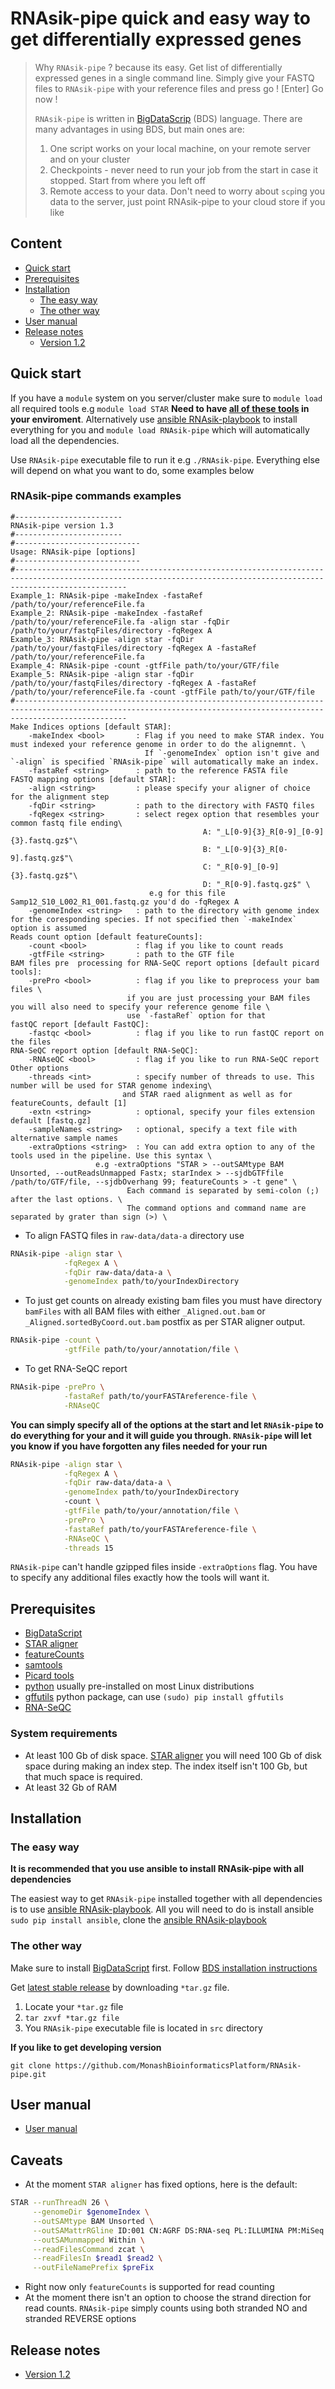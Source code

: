 # RNAsik-pipe quick and easy way to get differentially expressed genes

> Why `RNAsik-pipe` ? because its easy. Get list of differentially expressed genes in a single command line.
> Simply give your FASTQ files to `RNAsik-pipe` with your reference files and press go ! [Enter] Go now !
>
> `RNAsik-pipe` is written in [BigDataScrip](http://pcingola.github.io/BigDataScript/) (BDS) language.
> There are many advantages in using BDS, but main ones are:
>
>  1. One script works on your local machine, on your remote server and on your cluster
>  2. Checkpoints - never need to run your job from the start in case it stopped. Start from where you left off
>  3. Remote access to your data. Don't need to worry about `scp`ing you data to the server, just point RNAsik-pipe to your cloud store if you like

## Content

- [Quick start](#quick-start)
- [Prerequisites](#prerequisites)
- [Installation](#installation)
  - [The easy way](#the-easy-way)
  - [The other way](#the-other-way)
- [User manual](#user-manual)
- [Release notes](#release-notes)
  - [Version 1.2](#version-1.2)

## Quick start

If you have a `module` system on you server/cluster make sure to `module load` all required tools e.g `module load STAR`
**Need to have [all of these tools](#prerequisites) in your enviroment**. Alternatively use [ansible RNAsik-playbook](https://github.com/serine/sik_ansible) to install everything for you and `module load RNAsik-pipe` which will automatically load all the dependencies.

Use `RNAsik-pipe` executable file to run it e.g `./RNAsik-pipe`. Everything else will depend on what you want to do, some examples below

### RNAsik-pipe commands examples

```
#------------------------
RNAsik-pipe version 1.3
#------------------------
#----------------------------
Usage: RNAsik-pipe [options]
#----------------------------
#---------------------------------------------------------------------------------------------------------------------------------------------------------------------
Example_1: RNAsik-pipe -makeIndex -fastaRef /path/to/your/referenceFile.fa
Example_2: RNAsik-pipe -makeIndex -fastaRef /path/to/your/referenceFile.fa -align star -fqDir /path/to/your/fastqFiles/directory -fqRegex A
Example_3: RNAsik-pipe -align star -fqDir /path/to/your/fastqFiles/directory -fqRegex A -fastaRef /path/to/your/referenceFile.fa 
Example_4: RNAsik-pipe -count -gtfFile path/to/your/GTF/file
Example_5: RNAsik-pipe -align star -fqDir /path/to/your/fastqFiles/directory -fqRegex A -fastaRef /path/to/your/referenceFile.fa -count -gtfFile path/to/your/GTF/file
#---------------------------------------------------------------------------------------------------------------------------------------------------------------------
Make Indices options [default STAR]:
	-makeIndex <bool>       : Flag if you need to make STAR index. You must indexed your reference genome in order to do the alignemnt. \
                              If `-genomeIndex` option isn't give and `-align` is specified `RNAsik-pipe` will automatically make an index.
	-fastaRef <string>      : path to the reference FASTA file
FASTQ mapping options [default STAR]:
	-align <string>         : please specify your aligner of choice for the alignment step
	-fqDir <string>         : path to the directory with FASTQ files
	-fqRegex <string>       : select regex option that resembles your common fastq file ending\
                                           A: "_L[0-9]{3}_R[0-9]_[0-9]{3}.fastq.gz$"\
                                           B: "_L[0-9]{3}_R[0-9].fastq.gz$"\
                                           C: "_R[0-9]_[0-9]{3}.fastq.gz$"\
                                           D: "_R[0-9].fastq.gz$" \
                               e.g for this file Samp12_S10_L002_R1_001.fastq.gz you'd do -fqRegex A
	-genomeIndex <string>   : path to the directory with genome index for the coresponding species. If not specified then `-makeIndex` option is assumed
Reads count option [default featureCounts]:
	-count <bool>           : flag if you like to count reads
	-gtfFile <string>       : path to the GTF file
BAM files pre  processing for RNA-SeQC report options [default picard tools]:
	-prePro <bool>          : flag if you like to preprocess your bam files \
                          if you are just processing your BAM files you will also need to specify your reference genome file \
                          use `-fastaRef` option for that
fastQC report [default FastQC]: 
	-fastqc <bool>          : flag if you like to run fastQC report on the files
RNA-SeQC report option [default RNA-SeQC]:
	-RNAseQC <bool>         : flag if you like to run RNA-SeQC report
Other options
	-threads <int>          : specify number of threads to use. This number will be used for STAR genome indexing\
                         and STAR raed alignment as well as for featureCounts, default [1]
	-extn <string>          : optional, specify your files extension default [fastq.gz]
	-sampleNames <string>   : optional, specify a text file with alternative sample names
	-extraOptions <string>  : You can add extra option to any of the tools used in the pipeline. Use this syntax \
                   e.g -extraOptions "STAR > --outSAMtype BAM Unsorted, --outReadsUnmapped Fastx; starIndex > --sjdbGTFfile /path/to/GTF/file, --sjdbOverhang 99; featureCounts > -t gene" \
                          Each command is separated by semi-colon (;) after the last options. \
                          The command options and command name are separated by grater than sign (>) \
```

- To align FASTQ files in `raw-data/data-a` directory use 

```BASH
RNAsik-pipe -align star \
            -fqRegex A \
            -fqDir raw-data/data-a \
            -genomeIndex path/to/yourIndexDirectory
```

- To just get counts on already existing bam files you must have directory `bamFiles` with all BAM files with either `_Aligned.out.bam` or `_Aligned.sortedByCoord.out.bam` postfix as per STAR aligner output.

```BASH
RNAsik-pipe -count \
            -gtfFile path/to/your/annotation/file \
```

- To get RNA-SeQC report

```BASH
RNAsik-pipe -prePro \
            -fastaRef path/to/yourFASTAreference-file \
            -RNAseQC
```

**You can simply specify all of the options at the start and let `RNAsik-pipe` to do everything for your and it will guide you through. `RNAsik-pipe` will let you know if you have forgotten any files needed for your run**

```BASH
RNAsik-pipe -align star \
            -fqRegex A \
            -fqDir raw-data/data-a \
            -genomeIndex path/to/yourIndexDirectory
            -count \
            -gtfFile path/to/your/annotation/file \
            -prePro \
            -fastaRef path/to/yourFASTAreference-file \
            -RNAseQC \
            -threads 15
```

`RNAsik-pipe` can't handle gzipped files inside `-extraOptions` flag. You have to specify any additional files exactly how the tools will want it.

## Prerequisites

- [BigDataScript](http://pcingola.github.io/BigDataScript/download.html)
- [STAR aligner](https://github.com/alexdobin/STAR/releases)
- [featureCounts](http://subread.sourceforge.net/)
- [samtools](http://www.htslib.org/download/)
- [Picard tools](http://broadinstitute.github.io/picard/)
- [python](https://www.python.org/downloads/) usually pre-installed on most Linux distributions
- [gffutils](https://pypi.python.org/pypi/gffutils) python package, can use `(sudo) pip install gffutils`
- [RNA-SeQC](https://www.broadinstitute.org/cancer/cga/rna-seqc)

### System requirements 

- At least 100 Gb of disk space. [STAR aligner](https://github.com/alexdobin/STAR/releases) you will need 100 Gb of disk space during making an index step. The index itself isn't 100 Gb, but that much space is required. 
- At least 32 Gb of RAM

## Installation

### The easy way

**It is recommended that you use ansible to install RNAsik-pipe with all dependencies**

The easiest way to get `RNAsik-pipe` installed together with all dependencies is to use [ansible RNAsik-playbook](https://github.com/serine/sik_ansible).
All you will need to do is install ansible `sudo pip install ansible`, clone the [ansible RNAsik-playbook](https://github.com/serine/sik_ansible)

### The other way

Make sure to install [BigDataScript](http://pcingola.github.io/BigDataScript/) first. Follow [BDS installation instructions](http://pcingola.github.io/BigDataScript/download.html)

Get [latest stable release](https://github.com/MonashBioinformaticsPlatform/RNAsik-pipe/releases) by 
downloading `*tar.gz` file.

1. Locate your `*tar.gz` file
2. `tar zxvf *tar.gz file` 
3. You `RNAsik-pipe` executable file is located in `src` directory
 
**If you like to get developing version**

`git clone https://github.com/MonashBioinformaticsPlatform/RNAsik-pipe.git`

## User manual

- [User manual](supplementary/docs.md)

## Caveats 

- At the moment `STAR aligner` has fixed options, here is the default:

```BASH
STAR --runThreadN 26 \
     --genomeDir $genomeIndex \
     --outSAMtype BAM Unsorted \
     --outSAMattrRGline ID:001 CN:AGRF DS:RNA-seq PL:ILLUMINA PM:MiSeq SM:$uniqueName \
     --outSAMunmapped Within \
     --readFilesCommand zcat \
     --readFilesIn $read1 $read2 \
     --outFileNamePrefix $preFix
```

- Right now only `featureCounts` is supported for read counting
- At the moment there isn't an option to choose the strand direction for read counts. `RNAsik-pipe` simply
counts using both stranded NO and stranded REVERSE options

## Release notes

- [Version 1.2](supplementary/releaseNotes1.2.md)
